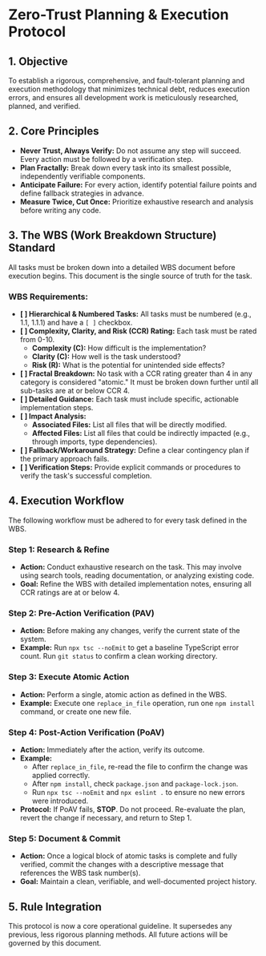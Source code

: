 # Zero-Trust Planning & Execution Protocol

## 1. Objective
To establish a rigorous, comprehensive, and fault-tolerant planning and execution methodology that minimizes technical debt, reduces execution errors, and ensures all development work is meticulously researched, planned, and verified.

## 2. Core Principles
- **Never Trust, Always Verify:** Do not assume any step will succeed. Every action must be followed by a verification step.
- **Plan Fractally:** Break down every task into its smallest possible, independently verifiable components.
- **Anticipate Failure:** For every action, identify potential failure points and define fallback strategies in advance.
- **Measure Twice, Cut Once:** Prioritize exhaustive research and analysis before writing any code.

## 3. The WBS (Work Breakdown Structure) Standard
All tasks must be broken down into a detailed WBS document before execution begins. This document is the single source of truth for the task.

### WBS Requirements:
- **[ ] Hierarchical & Numbered Tasks:** All tasks must be numbered (e.g., 1.1, 1.1.1) and have a `[ ]` checkbox.
- **[ ] Complexity, Clarity, and Risk (CCR) Rating:** Each task must be rated from 0-10.
    - **Complexity (C):** How difficult is the implementation?
    - **Clarity (C):** How well is the task understood?
    - **Risk (R):** What is the potential for unintended side effects?
- **[ ] Fractal Breakdown:** No task with a CCR rating greater than 4 in any category is considered "atomic." It must be broken down further until all sub-tasks are at or below CCR 4.
- **[ ] Detailed Guidance:** Each task must include specific, actionable implementation steps.
- **[ ] Impact Analysis:**
    - **Associated Files:** List all files that will be directly modified.
    - **Affected Files:** List all files that could be indirectly impacted (e.g., through imports, type dependencies).
- **[ ] Fallback/Workaround Strategy:** Define a clear contingency plan if the primary approach fails.
- **[ ] Verification Steps:** Provide explicit commands or procedures to verify the task's successful completion.

## 4. Execution Workflow
The following workflow must be adhered to for every task defined in the WBS.

### Step 1: Research & Refine
- **Action:** Conduct exhaustive research on the task. This may involve using search tools, reading documentation, or analyzing existing code.
- **Goal:** Refine the WBS with detailed implementation notes, ensuring all CCR ratings are at or below 4.

### Step 2: Pre-Action Verification (PAV)
- **Action:** Before making any changes, verify the current state of the system.
- **Example:** Run `npx tsc --noEmit` to get a baseline TypeScript error count. Run `git status` to confirm a clean working directory.

### Step 3: Execute Atomic Action
- **Action:** Perform a single, atomic action as defined in the WBS.
- **Example:** Execute one `replace_in_file` operation, run one `npm install` command, or create one new file.

### Step 4: Post-Action Verification (PoAV)
- **Action:** Immediately after the action, verify its outcome.
- **Example:**
    - After `replace_in_file`, re-read the file to confirm the change was applied correctly.
    - After `npm install`, check `package.json` and `package-lock.json`.
    - Run `npx tsc --noEmit` and `npx eslint .` to ensure no new errors were introduced.
- **Protocol:** If PoAV fails, **STOP**. Do not proceed. Re-evaluate the plan, revert the change if necessary, and return to Step 1.

### Step 5: Document & Commit
- **Action:** Once a logical block of atomic tasks is complete and fully verified, commit the changes with a descriptive message that references the WBS task number(s).
- **Goal:** Maintain a clean, verifiable, and well-documented project history.

## 5. Rule Integration
This protocol is now a core operational guideline. It supersedes any previous, less rigorous planning methods. All future actions will be governed by this document.
